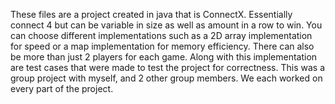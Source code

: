 These files are a project created in java that is ConnectX. Essentially connect 4 but can be variable in size as well as amount in a row to win. You can choose different implementations such as a 2D array implementation for speed or a map implementation for memory efficiency. There can also be more than just 2 players for each game. Along with this implementation are test cases that were made to test the project for correctness. This was a group project with myself, and 2 other group members. We each worked on every part of the project.
